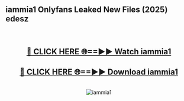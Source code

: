 <h2>iammia1 Onlyfans Leaked New Files (2025) edesz</h2>
<br>
<div align="center">
<h2><a href="https://mediafiles.top/iammia1&ref=git" rel="nofollow">🔴 CLICK HERE 🌐==►► Watch iammia1</a></h2>
<h2><a href="https://mediafiles.top/iammia1&ref=git" rel="nofollow">🔴 CLICK HERE 🌐==►► Download iammia1</a></h2>
<br>
<a href="https://mediafiles.top/iammia1&ref=git" rel="nofollow" data-target="animated-image.originalLink"><img src="https://i.ibb.co.com/xMMVF88/686577567.gif" alt="iammia1" style="max-width: 100%; display: inline-block;" data-target="animated-image.originalImage"></a>
</div>
<br>
<br>